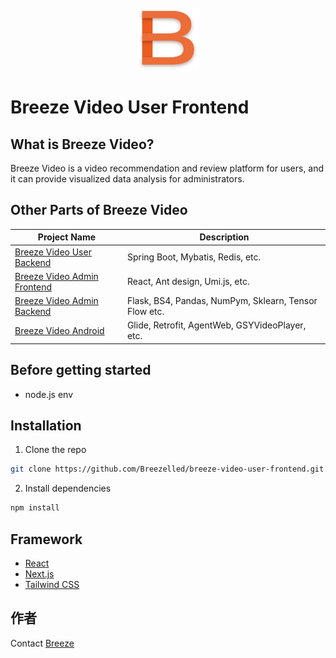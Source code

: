 <br/>
<div align="center">
 <img src="public/logo.svg" width = "100" height = "100" alt="" />
</div>

# Breeze Video User Frontend

## What is Breeze Video?
Breeze Video is a video recommendation and review platform for users,
and it can provide visualized data analysis for administrators.

## Other Parts of Breeze Video
| Project Name                                                                             | Description                                           |
|------------------------------------------------------------------------------------------|-------------------------------------------------------|
| [Breeze Video User Backend](https://github.com/Breezelled/breeze-video-user-backend)     | Spring Boot, Mybatis, Redis, etc.                     |
| [Breeze Video Admin Frontend](https://github.com/Breezelled/breeze-video-admin-frontend) | React, Ant design, Umi.js, etc.                       |
| [Breeze Video Admin Backend](https://github.com/Breezelled/breeze-video-admin-backend)   | Flask, BS4, Pandas, NumPym, Sklearn, Tensor Flow etc. |
| [Breeze Video Android](https://github.com/Breezelled/breeze-video-android)               | Glide, Retrofit, AgentWeb, GSYVideoPlayer, etc.       |

## Before getting started

- node.js env

## Installation

1. Clone the repo

```sh
git clone https://github.com/Breezelled/breeze-video-user-frontend.git
```

2. Install dependencies

```sh
npm install
```

## Framework

- [React](https://github.com/facebook/react)
- [Next.js](https://github.com/vercel/next.js)
- [Tailwind CSS](https://github.com/tailwindlabs/tailwindcss)

## 作者

Contact [Breeze](mailto:br33z3Chen@gmail.com)